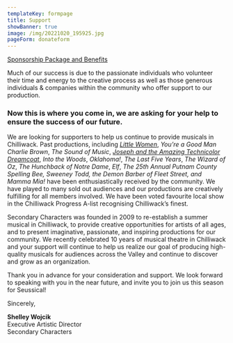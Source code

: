 ```yaml
---
templateKey: formpage
title: Support
showBanner: true
image: /img/20221020_195925.jpg
pageForm: donateform
---
```



[Sponsorship Package and Benefits](static/img/seussical-sponsorship-package-2-.pdf)

Much of our success is due to the passionate individuals who volunteer their time and energy to the creative process as well as those generous individuals & companies within the community who offer support to our production.

### Now this is where you come in, we are asking for your help to ensure the success of our future.

We are looking for supporters to help us continue to provide musicals in Chilliwack. Past productions, including *[Little Women](/shows/little-women)*, *You’re a Good Man Charlie Brown*, *The Sound of Music*, *[Joseph and the Amazing Technicolor Dreamcoat](/shows/joseph-and-the-amazing-technicolor-dreamcoat)*, *Into the Woods*, *Oklahoma!*, *The Last Five Years*, *The Wizard of Oz*, *The Hunchback of Notre Dame*, *Elf*, *The 25th Annual Putnam County Spelling Bee, Sweeney Todd, the Demon Barber of Fleet Street, and Mamma Mia!*  have been enthusiastically received by the community. We have played to many sold out audiences and our productions are creatively fulfilling for all members involved. We have been voted favourite local show in the Chilliwack Progress A-list recognising Chilliwack’s finest.

Secondary Characters was founded in 2009 to re-establish a summer musical in Chilliwack, to provide creative opportunities for artists of all ages, and to present imaginative, passionate, and inspiring productions for our community. We recently celebrated 10 years of musical theatre in Chilliwack and your support will continue to help us realize our goal of producing high-quality musicals for audiences across the Valley and continue to discover and grow as an organization.

Thank you in advance for your consideration and support. We look forward to speaking with you in the near future, and invite you to join us  this season for Seussical!

Sincerely,

**Shelley Wojcik**\
Executive Artistic Director\
Secondary Characters